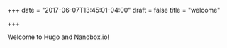 +++
date = "2017-06-07T13:45:01-04:00"
draft = false
title = "welcome"

+++

Welcome to Hugo and Nanobox.io!